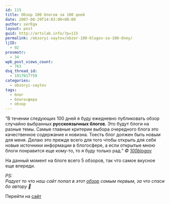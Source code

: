 ```yaml
---
id: 115
title: Обзор 100 блогов за 100 дней
date: 2007-08-29T14:03:00+00:00
author: serEga
layout: post
guid: http://artslab.info/?p=115
permalink: /obzoryi-saytov/obzor-100-blogov-za-100-dney/
ljID:
  - 92
prosmotr:
  - 34
wpb_post_views_count:
  - 763
dsq_thread_id:
  - 1917017759
categories:
  - obzoryi-saytov
tags:
  - блог
  - блогосфера
  - обзор
---
```

&#8220;В течении следующих 100 дней я буду ежедневно публиковать обзор случайно выбранных **русскоязычных блогов**. Это будут блоги на разные темы. Самые главные критерии выбора очередного блога это качественное содержание и новизна. Тоесть блог должен быть новым для меня. Делаю это прежде всего для того чтобы открыть для себя новые источники информации в блогосфере, а если открытые мною блоги понравится еще кому-то, то я буду только рад.&#8221; _© <a TITLE="100 блогов" TARGET="_blank" HREF="http://100blogov.blogspot.com/">100blogov</a>_

На данный момент на блоге всего 5 обзоров, так что самое вкусное еще впереди.

_PS: Радует то что наш сайт попал в этот <a HREF="http://100blogov.blogspot.com/2007/08/artslab-1100.html" TARGET="_blank" TITLE="artslab">обзор</a> самым первым, за что спасибо автору 🙂_

Перейти на <a HREF="http://100blogov.blogspot.com/" TARGET="_blank" TITLE="100 блогов">сайт</a>